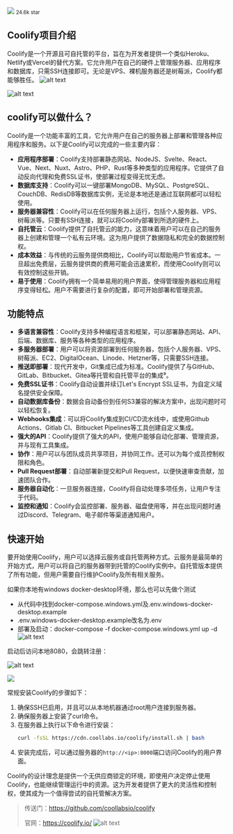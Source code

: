 <img src="/assets/image/240623-coolify-1.png">
<small>24.6k star</small>

## Coolify项目介绍

Coolify是一个开源且可自托管的平台，旨在为开发者提供一个类似Heroku、Netlify或Vercel的替代方案。它允许用户在自己的硬件上管理服务器、应用程序和数据库，只需SSH连接即可。无论是VPS、裸机服务器还是树莓派，Coolify都能够胜任。
![alt text](/assets/image/240623-coolify-4.png)

![alt text](/assets/image/240623-coolify-5.png)

## coolify可以做什么？

Coolify是一个功能丰富的工具，它允许用户在自己的服务器上部署和管理各种应用程序和服务。以下是Coolify可以完成的一些主要内容：

- **应用程序部署**：Coolify支持部署静态网站、NodeJS、Svelte、React、Vue、Next、Nuxt、Astro、PHP、Rust等多种类型的应用程序。它提供了自动反向代理和免费SSL证书，使部署过程变得无忧无虑。
- **数据库支持**：Coolify可以一键部署MongoDB、MySQL、PostgreSQL、CouchDB、RedisDB等数据库实例，无论是本地还是通过互联网都可以轻松使用。
- **服务器兼容性**：Coolify可以在任何服务器上运行，包括个人服务器、VPS、树莓派等。只要有SSH连接，就可以将Coolify部署到所选的硬件上。
- **自托管云**：Coolify提供了自托管云的能力，这意味着用户可以在自己的服务器上创建和管理一个私有云环境。这为用户提供了数据隐私和完全的数据控制权。
- **成本效益**：与传统的云服务提供商相比，Coolify可以帮助用户节省成本。一旦超出免费层，云服务提供商的费用可能会迅速累积，而使用Coolify则可以有效控制这些开销。
- **易于使用**：Coolify拥有一个简单易用的用户界面，使得管理服务器和应用程序变得轻松。用户不需要进行复杂的配置，即可开始部署和管理资源。


## 功能特点

- **多语言兼容性**：Coolify支持多种编程语言和框架，可以部署静态网站、API、后端、数据库、服务等各种类型的应用程序。
- **多服务器部署**：用户可以将资源部署到任何服务器，包括个人服务器、VPS、树莓派、EC2、DigitalOcean、Linode、Hetzner等，只需要SSH连接。
- **推送即部署**：现代开发中，Git集成已成为标准。Coolify提供了与GitHub、GitLab、Bitbucket、Gitea等托管和自托管平台的集成⁹。
- **免费SSL证书**：Coolify自动设置并续订Let's Encrypt SSL证书，为自定义域名提供安全保障。
- **自动数据库备份**：数据会自动备份到任何S3兼容的解决方案中，出现问题时可以轻松恢复。
- **Webhooks集成**：可以将Coolify集成到CI/CD流水线中，或使用Github Actions、Gitlab CI、Bitbucket Pipelines等工具创建自定义集成。
- **强大的API**：Coolify提供了强大的API，使用户能够自动化部署、管理资源，并与现有工具集成。
- **协作**：用户可以与团队成员共享项目，并协同工作。还可以为每个成员控制权限和角色。
- **Pull Request部署**：自动部署新提交和Pull Request，以便快速审查贡献，加速团队合作。
- **服务器自动化**：一旦服务器连接，Coolify将自动处理多项任务，让用户专注于代码。
- **监控和通知**：Coolify会监控部署、服务器、磁盘使用等，并在出现问题时通过Discord、Telegram、电子邮件等渠道通知用户。

## 快速开始

要开始使用Coolify，用户可以选择云服务或自托管两种方式。云服务是最简单的开始方式，用户可以将自己的服务器带到托管的Coolify实例中。自托管版本提供了所有功能，但用户需要自行维护Coolify及所有相关服务。

如果你本地有windows docker-desktop环境，那么也可以先做个测试

- 从代码中找到docker-compose.windows.yml及.env.windows-docker-desktop.example
- .env.windows-docker-desktop.example改名为.env
- 部署及启动：docker-compose -f docker-compose.windows.yml  up -d
![alt text](/assets/image/240623-coolify.png)

启动后访问本地8080，会跳转注册：

![alt text](/assets/image/240623-coolify-1.png)

![](/assets/image/240623-coolify-2.png)


常规安装Coolify的步骤如下：

1. 确保SSH已启用，并且可以从本地机器通过root用户连接到服务器。
2. 确保服务器上安装了curl命令。
3. 在服务器上执行以下命令进行安装：
   ```bash
   curl -fsSL https://cdn.coollabs.io/coolify/install.sh | bash
   ```
4. 安装完成后，可以通过服务器的`http://<ip>:8000`端口访问Coolify的用户界面。

Coolify的设计理念是提供一个无供应商锁定的环境，即使用户决定停止使用Coolify，也能继续管理运行中的资源。这为开发者提供了更大的灵活性和控制权，使其成为一个值得尝试的自托管解决方案。

>传送门：https://github.com/coollabsio/coolify
>
>官网：https://coolify.io/
![alt text](/assets/image/240623-coolify-3.png)